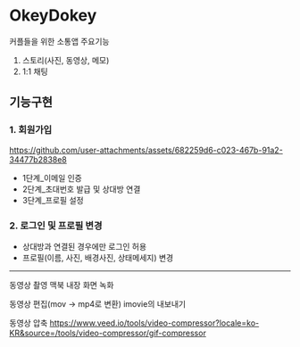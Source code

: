 # OkeyDokey
커플들을 위한 소통앱
주요기능
1. 스토리(사진, 동영상, 메모)
2. 1:1 채팅
  

## 기능구현

### 1. 회원가입
https://github.com/user-attachments/assets/682259d6-c023-467b-91a2-34477b2838e8

- 1단계_이메일 인증
- 2단계_초대번호 발급 및 상대방 연결
- 3단계_프로필 설정



### 2. 로그인 및 프로필 변경

- 상대방과 연결된 경우에만 로그인 허용
- 프로필(이름, 사진, 배경사진, 상태메세지) 변경
  





---
동영상 촬영
맥북 내장 화면 녹화

동영상 편집(mov -> mp4로 변환)
imovie의 내보내기 

동영상 압축
https://www.veed.io/tools/video-compressor?locale=ko-KR&source=/tools/video-compressor/gif-compressor
